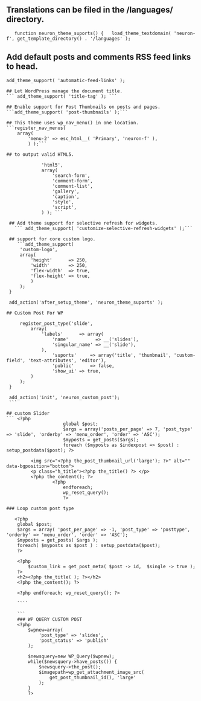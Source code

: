 ## Translations can be filed in the /languages/ directory.

`   function neuron_theme_suports() {  
   load_theme_textdomain( 'neuron-f', get_template_directory() . '/languages' );`

 ## Add default posts and comments RSS feed links to head.
 
    add_theme_support( 'automatic-feed-links' ); 

    ## Let WordPress manage the document title.
    ``` add_theme_support( 'title-tag' ); ```

    ## Enable support for Post Thumbnails on posts and pages.
    ```add_theme_support( 'post-thumbnails' );```

    ## This theme uses wp_nav_menu() in one location.
	```register_nav_menus(
		array(
			'menu-2' => esc_html__( 'Primary', 'neuron-f' ),
			) );```

    ## to output valid HTML5.
   ``` add_theme_support(
                'html5',
                array(
                    'search-form',
                    'comment-form',
                    'comment-list',
                    'gallery',
                    'caption',
                    'style',
                    'script',
                ) ); ```
    
    ## Add theme support for selective refresh for widgets.
      ``` add_theme_support( 'customize-selective-refresh-widgets' );```
    
    ## support for core custom logo.
       ```add_theme_support(
        'custom-logo',
        array(
            'height'      => 250,
            'width'       => 250,
            'flex-width'  => true,
            'flex-height' => true,
            )
        );
    }

    add_action('after_setup_theme', 'neuron_theme_suports' );
```




    ## Custom Post For WP
   ``` function neuron_custom_post() {
        register_post_type('slide',
            array(
                'labels'      => array(
                    'name'          => __('slides'),
                    'singular_name' => __('slide'),
                ),
                    'suports'     => array('title', 'thumbnail', 'custom-field', 'text-attributes', 'editor'),
                    'public'      => false,
                    'show_ui' => true,
            )
        );
    }

    add_action('init', 'neuron_custom_post');
    ```

## custom Slider
``` <?php
                        global $post;
                        $args = array('posts_per_page' => 7, 'post_type' => 'slide', 'orderby' => 'menu_order', 'order' => 'ASC');
                        $myposts = get_posts($args);
                        foreach ($myposts as $indexpost => $post) : setup_postdata($post); ?>
			
			<img src="<?php the_post_thumbnail_url('large'); ?>" alt="" data-bgposition="bottom">
			<p class="h_title"><?php the_title() ?> </p>
			<?php the_content(); ?>
					<?php
                        endforeach;
                        wp_reset_query();
                        ?>
```		

``` 
### Loop custom post type

   <?php
    global $post;
    $args = array( 'post_per_page' => -1, 'post_type' => 'posttype', 'orderby' => 'menu_order', 'order' => 'ASC');
    $myposts = get_posts( $args );
    foreach( $myposts as $post ) : setup_postdata($post); 
    ?>

    <?php 
        $custom_link = get_post_meta( $post -> id,  $single -> true );
    ?>
    <h2><?php the_title( ); ?></h2>
    <?php the_content(); ?>

    <?php endforeach; wp_reset_query(); ?>
    
    ````
    
    ```
    ### WP QUERY CUSTOM POST
    <?php
        $wpnew=array(
            'post_type' => 'slides',
            'post_status' => 'publish'
        );

        $newsquery=new WP_Query($wpnew);
        while($newsquery->have_posts()) {
            $newsquery->the_post();
            $imagepath=wp_get_attachment_image_src(
                get_post_thumbnail_id(), 'large'
            );
        }
        ?>
```
									
